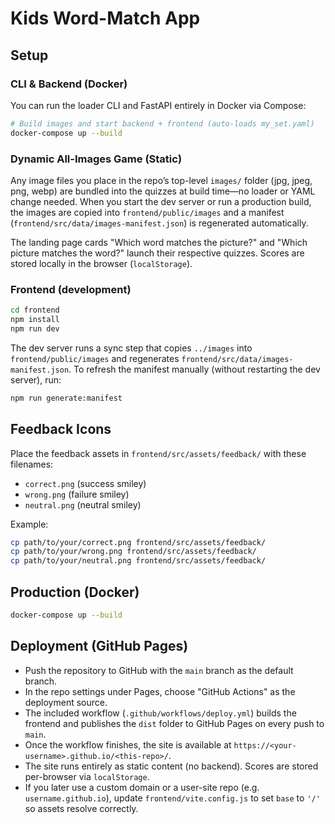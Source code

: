 # Kids Word-Match App

## Setup

### CLI & Backend (Docker)
You can run the loader CLI and FastAPI entirely in Docker via Compose:
```bash
# Build images and start backend + frontend (auto-loads my_set.yaml)
docker-compose up --build
```

### Dynamic All-Images Game (Static)

Any image files you place in the repo’s top-level `images/` folder (jpg, jpeg, png, webp) are bundled into the quizzes at build time—no loader or YAML change needed. When you start the dev server or run a production build, the images are copied into `frontend/public/images` and a manifest (`frontend/src/data/images-manifest.json`) is regenerated automatically.

The landing page cards "Which word matches the picture?" and "Which picture matches the word?" launch their respective quizzes. Scores are stored locally in the browser (`localStorage`).

### Frontend (development)
```bash
cd frontend
npm install
npm run dev
```

The dev server runs a sync step that copies `../images` into `frontend/public/images` and regenerates `frontend/src/data/images-manifest.json`. To refresh the manifest manually (without restarting the dev server), run:

```bash
npm run generate:manifest
```

## Feedback Icons

Place the feedback assets in `frontend/src/assets/feedback/` with these filenames:

- `correct.png` (success smiley)
- `wrong.png` (failure smiley)
- `neutral.png` (neutral smiley)

Example:
```bash
cp path/to/your/correct.png frontend/src/assets/feedback/
cp path/to/your/wrong.png frontend/src/assets/feedback/
cp path/to/your/neutral.png frontend/src/assets/feedback/
```

## Production (Docker)
```bash
docker-compose up --build
```

## Deployment (GitHub Pages)
- Push the repository to GitHub with the `main` branch as the default branch.
- In the repo settings under Pages, choose "GitHub Actions" as the deployment source.
- The included workflow (`.github/workflows/deploy.yml`) builds the frontend and publishes the `dist` folder to GitHub Pages on every push to `main`.
- Once the workflow finishes, the site is available at `https://<your-username>.github.io/<this-repo>/`.
- The site runs entirely as static content (no backend). Scores are stored per-browser via `localStorage`.
- If you later use a custom domain or a user-site repo (e.g. `username.github.io`), update `frontend/vite.config.js` to set `base` to `'/'` so assets resolve correctly.
